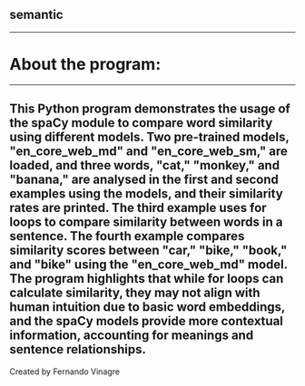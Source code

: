 ## semantic
-----------------------------------------------------------------------------------------------------------------------------------------

# About the program:
-----------------------
This Python program demonstrates the usage of the spaCy module to compare word similarity using different models. Two pre-trained models, "en_core_web_md" and "en_core_web_sm," are loaded, and three words, "cat," "monkey," and "banana," are analysed in the first and second examples using the models, and their similarity rates are printed. The third example uses for loops to compare similarity between words in a sentence. The fourth example compares similarity scores between "car," "bike," "book," and "bike" using the "en_core_web_md" model. The program highlights that while for loops can calculate similarity, they may not align with human intuition due to basic word embeddings, and the spaCy models provide more contextual information, accounting for meanings and sentence relationships.
-----------------------------------------------------------------------------------------------------------------------------------------

Created by Fernando Vinagre
